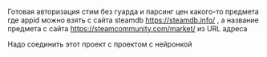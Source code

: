 Готовая авторизация стим без гуарда и парсинг цен какого-то предмета где appid можно взять с сайта steamdb https://steamdb.info/ , а название предмета с сайта https://steamcommunity.com/market/ из URL адреса

Надо соединить этот проект с проектом с нейронкой
